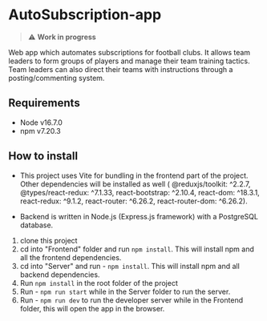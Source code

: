 # AutoSubscription-app

> :warning: **Work in progress**

Web app which automates subscriptions for football clubs. It allows team leaders to form groups of players and manage their
team training tactics. Team leaders can also direct their teams with instructions through a posting/commenting system.

## Requirements

* Node v16.7.0
* npm v7.20.3


## How to install

* This project uses Vite for bundling in the frontend part of the project. Other dependencies will be installed as well (
    @reduxjs/toolkit: ^2.2.7,
    @types/react-redux: ^7.1.33,
    react-bootstrap: ^2.10.4,
    react-dom: ^18.3.1,
    react-redux: ^9.1.2,
    react-router: ^6.26.2,
    react-router-dom: ^6.26.2).

* Backend is written in Node.js (Express.js framework) with a PostgreSQL database.


1. clone this project
2. cd into "Frontend" folder and run `npm install`. This will install npm and all the frontend dependencies.
3. cd into "Server" and run - `npm install`. This will install npm and all backend dependencies.
4. Run `npm install` in the root folder of the project
5. Run - `npm run start` while in the Server folder to run the server.
6. Run - `npm run dev` to run the developer server while in the Frontend folder, this will open the app in the browser.


